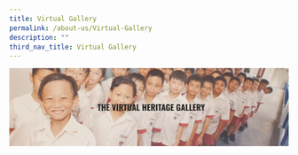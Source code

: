 ```yaml
---
title: Virtual Gallery
permalink: /about-us/Virtual-Gallery
description: ""
third_nav_title: Virtual Gallery
---
```

![](/images/Virtual%20Heritage.jpeg)